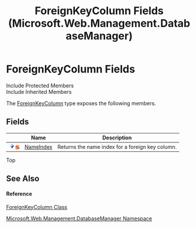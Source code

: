 ﻿---
title: ForeignKeyColumn Fields (Microsoft.Web.Management.DatabaseManager)
TOCTitle: ForeignKeyColumn Fields
ms:assetid: Fields.T:Microsoft.Web.Management.DatabaseManager.ForeignKeyColumn
ms:mtpsurl: https://msdn.microsoft.com/en-us/library/microsoft.web.management.databasemanager.foreignkeycolumn_fields(v=VS.90)
ms:contentKeyID: 20476603
ms.date: 05/02/2012
mtps_version: v=VS.90
---

# ForeignKeyColumn Fields

Include Protected Members  
Include Inherited Members  

The [ForeignKeyColumn](foreignkeycolumn-class-microsoft-web-management-databasemanager.md) type exposes the following members.

## Fields

<table>
<thead>
<tr class="header">
<th> </th>
<th>Name</th>
<th>Description</th>
</tr>
</thead>
<tbody>
<tr class="odd">
<td><img src="images/Dd565979.pubfield(en-us,VS.90).gif" title="Public field" alt="Public field" /><img src="images/Dd565979.static(en-us,VS.90).gif" title="Static member" alt="Static member" /></td>
<td><a href="foreignkeycolumn-nameindex-field-microsoft-web-management-databasemanager.md">NameIndex</a></td>
<td>Returns the name index for a foreign key column.</td>
</tr>
</tbody>
</table>


Top

## See Also

#### Reference

[ForeignKeyColumn Class](foreignkeycolumn-class-microsoft-web-management-databasemanager.md)

[Microsoft.Web.Management.DatabaseManager Namespace](microsoft-web-management-databasemanager-namespace.md)

